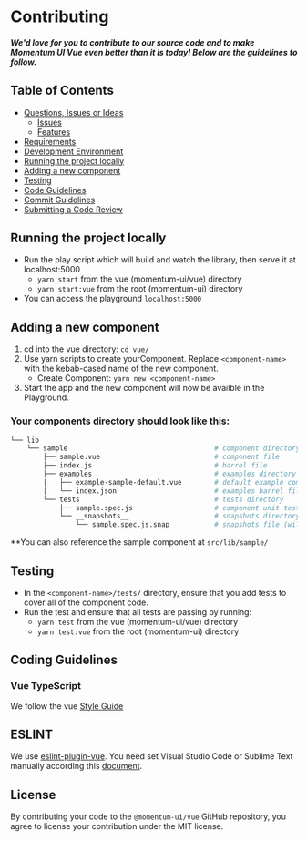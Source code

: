 
# Contributing

##### We'd love for you to contribute to our source code and to make Momentum UI Vue even better than it is today! Below are the guidelines to follow.

## Table of Contents

- [Questions, Issues or Ideas](../CONTRIBUTING.md#question)
  - [Issues](../CONTRIBUTING.md#issue)
  - [Features](../CONTRIBUTING.md#feature)
- [Requirements](../CONTRIBUTING.md#requirements)
- [Development Environment](../CONTRIBUTING.md#environment)
- [Running the project locally](#running)
- [Adding a new component](#component)
- [Testing](#testing)
- [Code Guidelines](#rules)
- [Commit Guidelines](../CONTRIBUTING.md#commit)
- [Submitting a Code Review](../CONTRIBUTING.md#code-review)

## <a name="running"></a> Running the project locally

* Run the play script which will build and watch the library, then serve it at localhost:5000
  * `yarn start` from the vue (momentum-ui/vue) directory
  * `yarn start:vue` from the root (momentum-ui) directory
* You can access the playground `localhost:5000`

## <a name="component"></a> Adding a new component
1.  cd into the vue directory: `cd vue/`
2.  Use yarn scripts to create yourComponent. Replace `<component-name>` with the kebab-cased name of the new component.
    * Create Component: `yarn new <component-name>`
3.  Start the app and the new component will now be availble in the Playground.

### Your components directory should look like this:
``` bash
└── lib
    └── sample                                    # component directory
        ├── sample.vue                            # component file
        ├── index.js                              # barrel file
        ├── examples                              # examples directory
        |   ├── example-sample-default.vue        # default example component
        |   └── index.json                        # examples barrel file
        └── tests                                 # tests directory
            ├── sample.spec.js                    # component unit test
            └── __snapshots__                     # snapshots directory (will be generated Jest)
                └── sample.spec.js.snap           # snapshots file (will be generated by Jest)
```
**You can also reference the sample component at `src/lib/sample/`

## <a name="testing"></a> Testing
* In the `<component-name>/tests/` directory, ensure that you add tests to cover all of the component code.
* Run the test and ensure that all tests are passing by running:
  * `yarn test` from the vue (momentum-ui/vue) directory
  * `yarn test:vue` from the root (momentum-ui) directory


## <a name="rules"></a> Coding Guidelines

### Vue TypeScript

We follow the vue [Style Guide](https://vue.io/guide/styleguide)

## ESLINT

We use [eslint-plugin-vue](https://eslint.vuejs.org/user-guide/#editor-integrations). 
You need set Visual Studio Code or Sublime Text manually according this [document](https://eslint.vuejs.org/user-guide/#editor-integrations).


## License

By contributing your code to the `@momentum-ui/vue` GitHub repository, you agree to license your contribution under the MIT license.
